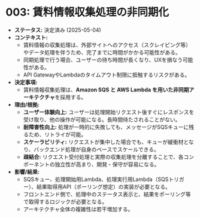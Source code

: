 # 003: 賃料情報収集処理の非同期化

* **ステータス:** 決定済み (2025-05-04)
* **コンテキスト:**
    * 賃料情報の収集処理は、外部サイトへのアクセス（スクレイピング等）やデータ処理を伴うため、完了までに時間がかかる可能性がある。
    * 同期処理で行う場合、ユーザーの待ち時間が長くなり、UXを損なう可能性がある。
    * API GatewayやLambdaのタイムアウト制限に抵触するリスクがある。
* **決定事項:**
    * 賃料情報収集処理は、**Amazon SQS と AWS Lambda を用いた非同期アーキテクチャ**を採用する。
* **理由/根拠:**
    * **ユーザー体験向上:** ユーザーは処理開始リクエスト後すぐにレスポンスを受け取り、他の操作が可能になる。長時間待たされることがない。
    * **耐障害性向上:** 処理が一時的に失敗しても、メッセージがSQSキューに残るため、リトライが可能。
    * **スケーラビリティ:** リクエストが集中した場合でも、キューが緩衝材となり、バックエンド処理が自身のペースでスケールできる。
    * **疎結合:** リクエスト受付処理と実際の収集処理を分離することで、各コンポーネントの独立性が高まり、開発・保守が容易になる。
* **影響/結果:**
    * SQSキュー、処理開始用Lambda、処理実行用Lambda（SQSトリガー）、結果取得用API（ポーリング想定）の実装が必要となる。
    * フロントエンド側で、処理中のステータス表示と、結果をポーリング等で取得するロジックが必要となる。
    * アーキテクチャ全体の複雑性は若干増加する。